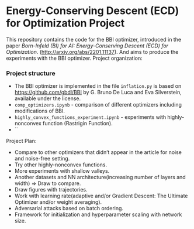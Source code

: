 Energy-Conserving Descent (ECD) for Optimization Project
====
This repository contains the code for the BBI optimizer, introduced in the paper _Born-Infeld (BI) for AI: Energy-Conserving Descent (ECD) for Optimization_. (http://arxiv.org/abs/2201.11137). And aims to produce the experiments with the BBI optimizer.
Project organization:
### Project structure
- The BBI optimizer is implemented in the file `inflation.py` is based on https://github.com/gbdl/BBI by G. Bruno De Luca and Eva Silverstein, available under the license.
- `comp_optimizers.ipynb` - comparison of different optimizers including modifications of BBI.
- `highly_convex_functions_experiment.ipynb` - experiments with highly-nonconvex function (Rastrigin Function).
- ``

Project Plan:
- Compare to other optimizers that didn’t appear in the article for noise and noise-free setting.
- Try other highly-nonconvex functions.
- More experiments with shallow valleys.
- Another datasets and NN architecture(increasing number of layers and width) => Draw to compare.
- Draw figures with trajectories.
- Work with learning rate(adaptive and/or Gradient Descent: The Ultimate Optimizer and/or weight averaging).
- Adversarial attacks based on batch ordering.
- Framework for initialization and hyperparameter scaling with network size.

